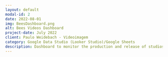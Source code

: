 ```yaml
---
layout: default
modal-id: 2
date: 2022-08-01
img: BeesDashboard.png
alt: Bees Videos Dashboard
project-date: July 2022
client: Paulo Weidebach - Videoimagem
category: Google Data Studio (Looker Studio)/Google Sheets
description: Dashboard to monitor the production and release of studios related to Paulo's company around the world. All the production was stored in google sheets, but he had no easy, consolidated way to see all the data in a single place. Organized the data, did some adjustments to the sheets, and incorporated everything into this dashboard. Final appearance was adjusted by Paulo and his team.
---
```

